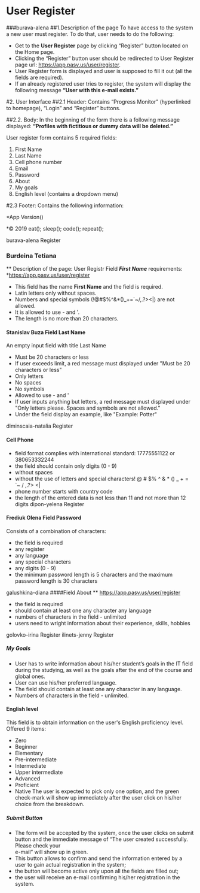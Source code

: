 # User Register
###burava-alena
##1.Description of the page 
To have access to the system a new user must register. 
To do that, user needs to do the following:
* Get to the **User Register** page by clicking “Register” button located on the Home page. 
* Clicking the “Register” button user should be redirected to User Register page url: https://app.pasv.us/user/register.
* User Register form is displayed and user is supposed to fill it out (all the fields are required). 
* If an already registered user tries to register, the system will display the following message **“User with this e-mail exists.”**

#2. User Interface
##2.1 Header: 
Contains “Progress Monitor” (hyperlinked to homepage), “Login” and “Register” buttons.

##2.2. Body:
In the beginning of the form there is a following message displayed:
**“Profiles with fictitious or dummy data will be deleted.”** 

User register form contains 5 required fields: 
1. First Name
2. Last Name
3. Cell phone number
4. Email
5. Password
6. About
7. My goals
8. English level (contains a dropdown menu)


#2.3 Footer:
Contains the following information:

*App Version()

*© 2019 eat(); sleep(); code(); repeat();





burava-alena	Register
### Burdeina Tetiana
** Description of the page: User Registr Field ***First Name*** requirements:
*https://app.pasv.us/user/register 

* This field has the name **First Name**  and the field is required.
* Latin letters only without spaces.
* Numbers and special symbols (!@#$%^&*()_+=`~/\,.?><|) are not allowed.
* It is allowed to use - and '.
* The length is no more than 20 characters.


#### Stanislav Buza Field Last Name
An empty input field with title Last Name
* Must be 20 characters or less
* If user exceeds limit, a red message must displayed under "Must be 20 characters or less"
* Only letters
* No spaces
* No symbols
* Allowed to use - and '
* If user inputs anything but letters, a red message must displayed under "Only letters please. Spaces and symbols are not allowed."
* Under the field display an example, like "Example: Potter"

diminscaia-natalia	Register
#### Cell Phone 
* field format complies with international standard:
17775551122 or 380653332244
* the field should contain only digits (0 - 9)
* without spaces
* without the use of letters and special characters! @ # $% ^ & * () _ + = `~ / \,.?> <|
* phone number starts with country code
* the length of the entered data is not less than 11 and not more than 12 digits
dipon-yelena	Register


#### Frediuk Olena Field Password
Consists of a combination of characters:
* the field is required
* any register
* any language
* any special characters
* any digits (0 - 9)
* the minimum password length is 5 characters and the maximum password length is 30 characters


galushkina-diana
####Field About
** https://app.pasv.us/user/register
* the field is required 
* should contain at least one any character any language
* numbers of characters in the field - unlimited
* users need to wright information about their experience, skills, hobbies 
   
golovko-irina	Register
ilinets-jenny	Register


##### My Goals
* User has to write information about his/her student’s goals 
in the IT field during the studying, as well as the goals 
after the end of the course and global ones.
* User can use his/her preferred language.
* The field should contain at least one any character in any language.
* Numbers of characters in the field - unlimited.

#### English level
This field is to obtain information on the user's English proficiency level. 
Offered 9 items:
* Zero
* Beginner
* Elementary
* Pre-intermediate
* Intermediate
* Upper intermediate
* Advanced
* Proficient
* Native
 The user is expected to pick only one option, and the green check-mark will show up
 immediately after the user click on his/her choice from the breakdown.
 
 ##### Submit Button
 
* The form will be accepted by the system, once the user clicks on submit button
  and the immediate message of “The user created successfully. Please check your   
  e-mail” will show up in green.
* This button allows to confirm and send the information entered by a user
  to gain actual registration in the system;
* the button will become active only upon all the fields are filled out;
* the user will receive an e-mail confirming his/her registration in the system.